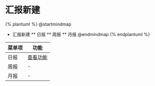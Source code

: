 # 汇报新建



{% plantuml %}
@startmindmap
* 汇报新建
** 日报
** 周报
** 月报
@endmindmap
{% endplantuml %}




| 菜单项      |  功能  |
| --------   |   ----  |
|日报|[查看功能](func/IbzDailyMobEditView.md)|
|周报|-|
|月报|-|

